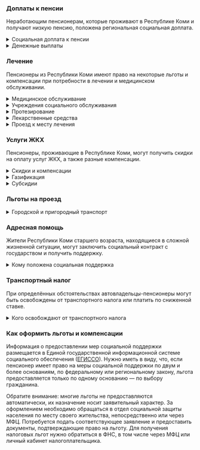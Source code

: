 ### Доплаты к пенсии
Неработающим пенсионерам, которые проживают в Республике Коми и получают низкую пенсию, положена региональная социальная доплата.
<details>
<summary>Социальная доплата к пенсии</summary>
В Республике Коми региональный прожиточный минимум пенсионера выше общефедерального. Поэтому неработающим пенсионерам с низким размером пенсии производится региональная социальная доплата к пенсии — 12 645 рублей. Для её назначения в настоящее время необходимо обращаться в органы социальной защиты населения. А с 2022 года доплата будет назначаться автоматически.
</details>
<details>
<summary>Денежные выплаты</summary>
Если пенсионер относится к льготной категории, ему полагается ежемесячная денежная выплата (ЕДВ), которая регулярно индексируется.

В [Республике Коми](https://docs.cntd.ru/document/802019193) ветеранам труда выплачивается ежемесячно 530 рублей. Ветеранам труда республики, а также одиноко проживающим гражданам пожилого возраста, достигшим 80 лет, полагается выплата 404 рубля. Труженики тыла получают 1413 рублей, а жертвы политических репрессий — 832 рубля.

ЕДВ в указанном размере выплачивают в случае, если пенсионер отказался от предоставления ему социальных услуг в натуральной форме. При желании их получения выплата уменьшается: услуги по изготовлению и ремонту зубных протезов — для всех категорий льготников на 23 рубля; лекарственное обеспечение — на 688 рублей для тружеников тыла и 401 рубль — для жертв политических репрессий; санаторно-курортное лечение — на 115 рублей для тружеников тыла.
</details>

### Лечение
Пенсионеры из Республики Коми имеют право на некоторые льготы и компенсации при потребности в лечении и медицинском обслуживании.
<details>
<summary>Медицинское обслуживание</summary>
В [Республике Коми](https://docs.cntd.ru/document/802019193) ветераны труда и ветераны труда республики, труженики тыла и одиноко проживающие граждане, достигшие возраста 80 лет, сохраняют право на обслуживание в поликлиниках и других медицинских учреждениях, к которым они были прикреплены в период работы до выхода на пенсию. Оказание медицинской помощи вне очереди полагается в Коми жертвам политических репрессий, ветеранам труда, труженикам тыла, одиноко проживающим гражданам, достигшим возраста 80 лет, и детям войны.
</details>
<details>
<summary>Учреждения социального обслуживания</summary>
Право на внеочередной приём в дома-интернаты для престарелых и инвалидов, учреждения социального обслуживания предоставляется жертвам политических репрессий и детям войны Республики Коми.
</details>
<details>
<summary>Протезирование</summary>
В Коми бесплатное зубопротезирование полагается труженикам тыла, ветеранам труда и ветеранам труда республики, жертвам политических репрессий и одиноко проживающим гражданам, достигшим возраста 80 лет, если они не отказались от предоставления этой социальной услуги в пользу денежной компенсации.
</details>
<details>
<summary>Лекарственные средства</summary>
В Республике Коми пенсионеров, не имеющих инвалидности, обеспечивают необходимыми им по медицинским показаниям средствами реабилитации.

В [Республике Коми](https://docs.cntd.ru/document/802019193) труженикам тыла и жертвам политических репрессий полагается лекарственное обеспечение по рецептам врача, а труженикам тыла —также санаторно-курортное лечение, если они не отказались от этой социальной услуги в пользу денежной компенсации.
</details>
<details>
<summary>Проезд к месту лечения</summary>
В [Республике Коми](https://docs.cntd.ru/document/802019193) пенсионерам, страдающим онкологическими заболеваниями, если они проживают в труднодоступных местностях, возмещаются расходы на проезд к месту обследования и лечения в медицинские организации республики, оказывающие специализированную онкологическую помощь, и обратно.
</details>

### Услуги ЖКХ
Пенсионеры, проживающие в Республике Коми, могут получить скидки на оплату услуг ЖКХ, а также разные компенсации. 
<details>
<summary>Скидки и компенсации</summary>
В [Республике Коми](https://docs.cntd.ru/document/802019193) труженикам тыла, ветеранам труда, жертвам политических репрессий и членам их семей, ветеранам труда республики и одиноко проживающим гражданам, достигшим возраста 80 лет, выплачивают компенсацию на оплату жилья и коммунальных услуг. Её размер зависит от льготной категории и климатической зоны, в которой проживает пенсионер. Размер компенсации составляет от 450 до 3275 рублей в месяц.

В Республике Коми компенсация выплачивается в фиксированном размере одиноко проживающим пенсионерам старше 70 лет. В зависимости от возраста и климатической зоны проживания она составляет от 133 до 289 рублей. Льгота распространяется также на граждан указанного возраста, семья которых состоит из неработающих граждан пенсионного возраста, инвалидов I и II групп.
</details>
<details>
<summary>Газификация</summary>
В [Республике Коми](https://docs.cntd.ru/document/819052169) одиноко проживающим или малообеспеченным пенсионерам, семьям, состоящим только из пенсионеров, участникам и инвалидам ВОВ, ветеранам и инвалидам боевых действий выплачивается единовременная материальная помощь на газификацию жилья. Компенсируются фактически произведённые затраты, но не более 30 000 рублей, а малоимущим — не более 50 000 рублей.
</details>
<details>
<summary>Субсидии</summary>
В [Республике Коми](https://docs.cntd.ru/document/424054957?marker) пенсионеры могут оформить субсидию на оплату услуг ЖКХ, если тратят на «коммуналку» свыше 22% совокупного дохода семьи.
</details>

### Льготы на проезд
<details>
<summary>Городской и пригородный транспорт</summary>
В [Республике Коми](https://docs.cntd.ru/document/819088257) право льготного проезда на автомобильном транспорте общего пользования (кроме такси) по социальным проездным билетам предоставляется: малоимущим пенсионерам или одиноко проживающим, достигшим возраста 80 лет, ветеранам труда и ветеранам труда республики, труженикам тыла и жертвам политических репрессий.
</details>

### Адресная помощь
Жители Республики Коми старшего возраста, находящиеся в сложной жизненной ситуации, могут заключить социальный контракт с государством и получить поддержку.
<details>
<summary>Кому положена социальная поддержка</summary>
Пенсионерам, оказавшимся в трудной жизненной ситуации по не зависящим от них причинам или в связи со стихийным бедствием, экстремальной ситуацией, оказывается адресная помощь. Она предоставляется путём выплаты пособий либо в натуральной форме (обеспечение одеждой, обувью, лекарствами, организация лечения и ухода, проведение ремонта жилья или установка приборов учёта и пр.). С нуждающимися пенсионерами может быть заключён социальный контракт.
</details>

### Транспортный налог
При определённых обстоятельствах автовладельцы-пенсионеры могут быть освобождены от транспортного налога или платить по сниженной ставке. 
<details>
<summary>Кого освобождают от транспортного налога</summary>
В [Республике Коми](https://www.nalog.gov.ru/rn77/service/tax/d1026684/) участники ВОВ и чернобыльцы освобождаются от уплаты налога на одно принадлежащее им транспортное средство. Инвалиды I и II групп, инвалиды с детства не уплачивают налог на одно транспортное средство с мощностью двигателя не более 135 л. с. На авто, в котором в качестве моторного топлива используется природный газ, налог начисляется в размере 50%.
</details>

### Как оформить льготы и компенсации 
Информация о предоставлении мер социальной поддержки размещается в Единой государственной информационной системе социального обеспечения ([ЕГИССО](http://egisso.ru/site/client/#/)). Нужно иметь в виду, что, если пенсионер имеет право на меры социальной поддержки по двум и более основаниям, по федеральному или региональному закону, льгота предоставляется только по одному основанию — по выбору гражданина.

Обратите внимание: многие льготы не предоставляются автоматически, их назначение носит заявительный характер. За оформлением необходимо обращаться в отдел социальной защиты населения по месту своего жительства, непосредственно или через МФЦ. Потребуется подать соответствующее заявление и предоставить документы, подтверждающие право на льготу. Для получения налоговых льгот нужно обратиться в ФНС, в том числе через МФЦ или личный кабинет налогоплательщика.

